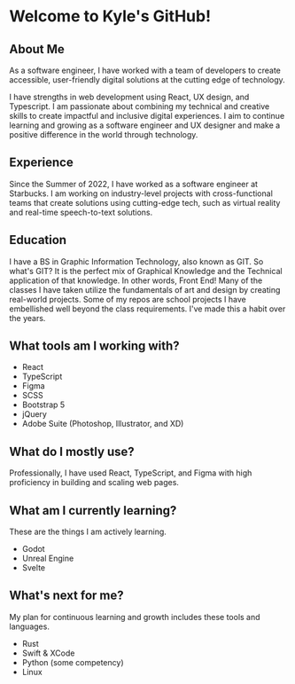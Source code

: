 # Welcome to Kyle's GitHub!

<!--
**kylecarmichael/kylecarmichael** is a ✨ _special_ ✨ repository because its `README.md` (this file) appears on your GitHub profile.

Here are some ideas to get you started:

- 🔭 I’m currently working on ...
- 🌱 I’m currently learning ...
- 👯 I’m looking to collaborate on ...
- 🤔 I’m looking for help with ...
- 💬 Ask me about ...
- 📫 How to reach me: ...
- 😄 Pronouns: ...
- ⚡ Fun fact: ...
-->

## About Me

As a software engineer, I have worked with a team of developers to create accessible, user-friendly digital solutions at the cutting edge of technology. 

I have strengths in web development using React, UX design, and Typescript. I am passionate about combining my technical and creative skills to create impactful and inclusive digital experiences. I aim to continue learning and growing as a software engineer and UX designer and make a positive difference in the world through technology.

## Experience

Since the Summer of 2022, I have worked as a software engineer at Starbucks. I am working on industry-level projects with cross-functional teams that create solutions using cutting-edge tech, such as virtual reality and real-time speech-to-text solutions.

## Education

I have a BS in Graphic Information Technology, also known as GIT.
So what's GIT? It is the perfect mix of Graphical Knowledge and the Technical application of that knowledge. In other words, Front End!
Many of the classes I have taken utilize the fundamentals of art and design by creating real-world projects.
Some of my repos are school projects I have embellished well beyond the class requirements. I've made this a habit over the years.

## What tools am I working with?

- React
- TypeScript
- Figma
- SCSS
- Bootstrap 5
- jQuery
- Adobe Suite (Photoshop, Illustrator, and XD)

## What do I mostly use?

Professionally, I have used React, TypeScript, and Figma with high proficiency in building and scaling web pages.

## What am I currently learning?

These are the things I am actively learning. 

- Godot
- Unreal Engine
- Svelte

## What's next for me?

My plan for continuous learning and growth includes these tools and languages.

- Rust
- Swift & XCode
- Python (some competency)
- Linux 


